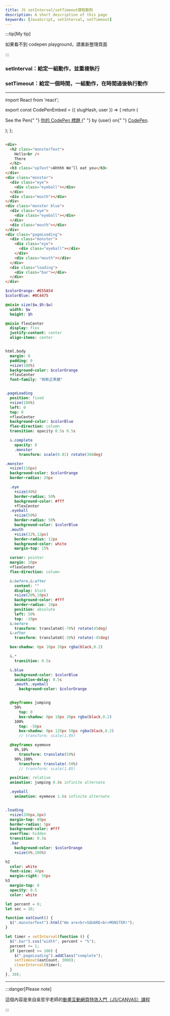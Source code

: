 ```yaml
---
title: JS setInterval/setTimeout課程範例
description: A short description of this page
keywords: [JavaScript, setInterval, setTimeout]
---
```


:::tip[My tip]

如果看不到 codepen playground，請重新整理頁面

:::

### setInterval：給定一組動作，並重複執行

### setTimeout：給定一個時間，一組動作，在時間過後執行動作

---

import React from 'react';

export const CodePenEmbed = ({ slugHash, user }) => {
return (

<p
className="codepen"
data-height="300"
data-default-tab="html,result"
data-slug-hash={slugHash}
data-user={user}
style={{ border: "2px solid #ccc", margin: "1em 0", padding: "1em" }} >
<span>
See the Pen{" "}
<a href={`https://codepen.io/${user}/pen/${slugHash}`}>
你的 CodePen 標題
</a>{" "}
by {user} on{" "}
<a href="https://codepen.io/">CodePen</a>.
</span>
<script async src="https://cpwebassets.codepen.io/assets/embed/ei.js"></script>
</p>
);
};

## <CodePenEmbed slugHash="KwKZxeR" user="Retsnom" />

```html title="index.html"
<div>
  <h2 class="monsterText">
    Hello<br />
    There
  </h2>
  <h3 class="opText">Ahhhh We’ll eat you</h3>
</div>
<div class="monster">
  <div class="eye">
    <div class="eyeball"></div>
  </div>
  <div class="mouth"></div>
</div>
<div class="monster blue">
  <div class="eye">
    <div class="eyeball"></div>
  </div>
  <div class="mouth"></div>
</div>
<div class="pageLoading">
  <div class="monster">
    <div class="eye">
      <div class="eyeball"></div>
    </div>
    <div class="mouth"></div>
  </div>
  <div class="loading">
    <div class="bar"></div>
  </div>
</div>
```

```sass title="style.sass"
$colorOrange: #E55A54
$colorBlue: #0C4475

@mixin size($w,$h:$w)
  width: $w
  height: $h

@mixin flexCenter
  display: flex
  justify-content: center
  align-items: center


html,body
  margin: 0
  padding: 0
  +size(100%)
  background-color: $colorOrange
  +flexCenter
  font-family: "微軟正黑體"


.pageLoading
  position: fixed
  +size(100%)
  left: 0
  top: 0
  +flexCenter
  background-color: $colorBlue
  flex-direction: column
  transition: opacity 0.5s 0.5s

  &.complete
    opacity: 0
    .monster
      transform: scale(0.01) rotate(360deg)

.monster
  +size(110px)
  background-color: $colorOrange
  border-radius: 20px

  .eye
    +size(40%)
    border-radius: 50%
    background-color: #fff
    +flexCenter
  .eyeball
    +size(50%)
    border-radius: 50%
    background-color: $colorBlue
  .mouth
    +size(32%,12px)
    border-radius: 12px
    background-color: white
    margin-top: 15%

  cursor: pointer
  margin: 10px
  +flexCenter
  flex-direction: column

  &:before,&:after
    content: ""
    display: block
    +size(20%,10px)
    background-color: #fff
    border-radius: 10px
    position: absolute
    left: 50%
    top: -10px
  &:before
    transform: translateX(-70%) rotate(45deg)
  &:after
    transform: translateX(-30%) rotate(-45deg)

  box-shadow: 0px 10px 20px rgba(black,0.2)

  &,*
    transition: 0.5s

  &.blue
    background-color: $colorBlue
    animation-delay: 0.5s
    .mouth,.eyeball
      background-color: $colorOrange


  @keyframes jumping
    50%
      top: 0
      box-shadow: 0px 10px 20px rgba(black,0.2)
    100%
      top: -50px
      box-shadow: 0px 120px 50px rgba(black,0.2)
      // transform: scale(1.05)

  @keyframes eyemove
    0%,10%
      transform: translate(50%)
    90%,100%
      transform: translate(-50%)
      // transform: scale(1.05)

  position: relative
  animation: jumping 0.8s infinite alternate

  .eyeball
    animation: eyemove 1.6s infinite alternate


.loading
  +size(200px,8px)
  margin-top: 80px
  border-radius: 5px
  background-color: #fff
  overflow: hidden
  transition: 0.5s
  .bar
    background-color: $colorOrange
    +size(0%,100%)

h2
  color: white
  font-size: 40px
  margin-right: 50px
h3
  margin-top: 0
  opacity: 0.5
  color: white
```

```js title="script.js"
let percent = 0;
let sec = 10;

function eatCount() {
  $(".monsterText").html("We are<br>SQUARE<br>MONSTER!");
}

let timer = setInterval(function () {
  $(".bar").css("width", percent + "%");
  percent += 1;
  if (percent >= 100) {
    $(".pageLoading").addClass("complete");
    setTimeout(eatCount, 3000);
    clearInterval(timer);
  }
}, 30);
```

---

:::danger[Please note]

這個內容是來自吳哲宇老師的[動畫互動網頁特效入門（JS/CANVAS）課程](https://hahow.in/courses/586fae97a8aae907000ce721)

:::
